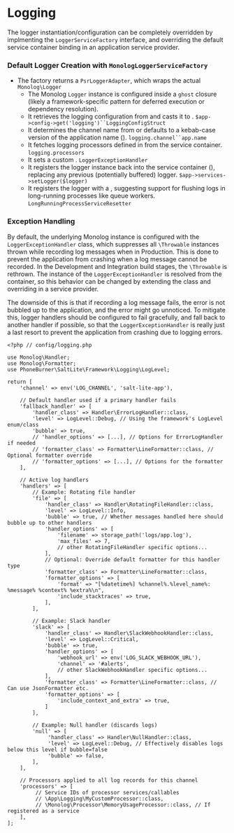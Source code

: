 # Logging

The logger instantiation/configuration can be completely overridden by implmenting
the `LoggerServiceFactory` interface, and overriding the default service container
binding in an application service provider.

### Default Logger Creation with `MonologLoggerServiceFactory`

- The factory returns a `PsrLoggerAdapter`, which wraps the actual `Monolog\Logger`
    - The Monolog `Logger` instance is configured inside a `ghost` closure (likely a framework-specific pattern for deferred execution or dependency resolution).
    - It retrieves the logging configuration from and casts it to . `$app->config->get('logging')``LoggingConfigStruct`
    - It determines the channel name from or defaults to a kebab-case version of the application name (). `logging.channel``app.name`
    - It fetches logging processors defined in from the service container. `logging.processors`
    - It sets a custom . `LoggerExceptionHandler`
    - It registers the logger instance back into the service container (), replacing any previous (potentially buffered) logger. `$app->services->setLogger($logger)`
    - It registers the logger with a , suggesting support for flushing logs in long-running processes like queue workers. `LongRunningProcessServiceResetter`

### Exception Handling

By default, the underlying Monolog instance is configured with the
`LoggerExceptionHandler` class, which suppresses all `\Throwable` instances thrown
while recording log messages when in Production. This is done to prevent the
application from crashing when a log message cannot be recorded. In the Development
and Integration build stages, the `\Throwable` is rethrown. The instance of the
`LoggerExceptionHandler` is resolved from the container, so this behavior can be
changed by extending the class and overriding in a service provider.

The downside of this is that if recording a log message fails, the error is not
bubbled up to the application, and the error might go unnoticed. To mitigate this,
logger handlers should be configured to fail gracefully, and fall back to another
handler if possible, so that the `LoggerExceptionHandler` is really just a last
resort to prevent the application from crashing due to logging errors.

    <?php // config/logging.php

    use Monolog\Handler;
    use Monolog\Formatter;
    use PhoneBurner\SaltLite\Framework\Logging\LogLevel;

    return [
        'channel' => env('LOG_CHANNEL', 'salt-lite-app'),

        // Default handler used if a primary handler fails
        'fallback_handler' => [
            'handler_class' => Handler\ErrorLogHandler::class,
            'level' => LogLevel::Debug, // Using the framework's LogLevel enum/class
            'bubble' => true,
            // 'handler_options' => [...], // Options for ErrorLogHandler if needed
            // 'formatter_class' => Formatter\LineFormatter::class, // Optional formatter override
            // 'formatter_options' => [...], // Options for the formatter
        ],

        // Active log handlers
        'handlers' => [
            // Example: Rotating file handler
            'file' => [
                'handler_class' => Handler\RotatingFileHandler::class,
                'level' => LogLevel::Info,
                'bubble' => true, // Whether messages handled here should bubble up to other handlers
                'handler_options' => [
                    'filename' => storage_path('logs/app.log'),
                    'max_files' => 7,
                    // other RotatingFileHandler specific options...
                ],
                // Optional: Override default formatter for this handler type
                'formatter_class' => Formatter\LineFormatter::class,
                'formatter_options' => [
                    'format' => "[%datetime%] %channel%.%level_name%: %message% %context% %extra%\n",
                    'include_stacktraces' => true,
                ],
            ],

            // Example: Slack handler
            'slack' => [
                'handler_class' => Handler\SlackWebhookHandler::class,
                'level' => LogLevel::Critical,
                'bubble' => true,
                'handler_options' => [
                    'webhook_url' => env('LOG_SLACK_WEBHOOK_URL'),
                    'channel' => '#alerts',
                    // other SlackWebhookHandler specific options...
                ],
                'formatter_class' => Formatter\LineFormatter::class, // Can use JsonFormatter etc.
                'formatter_options' => [
                    'include_context_and_extra' => true,
                ]
            ],

            // Example: Null handler (discards logs)
            'null' => [
                 'handler_class' => Handler\NullHandler::class,
                 'level' => LogLevel::Debug, // Effectively disables logs below this level if bubble=false
                 'bubble' => false,
            ],
        ],

        // Processors applied to all log records for this channel
        'processors' => [
             // Service IDs of processor services/callables
             // \App\Logging\MyCustomProcessor::class,
             // \Monolog\Processor\MemoryUsageProcessor::class, // If registered as a service
        ],
    ];
